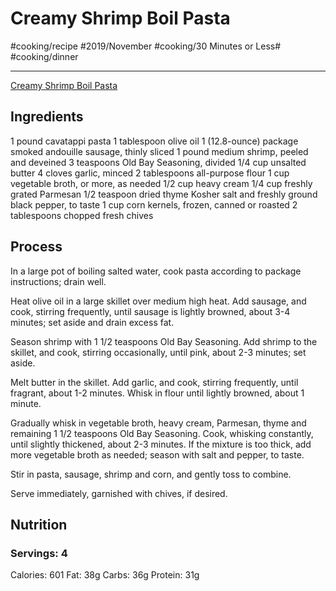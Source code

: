 # Creamy Shrimp Boil Pasta
#cooking/recipe #2019/November #cooking/30 Minutes or Less# #cooking/dinner
- - - -
 [Creamy Shrimp Boil Pasta](https://damndelicious.net/2017/06/11/creamy-shrimp-boil-pasta/) 

## Ingredients
1 pound cavatappi pasta
1 tablespoon olive oil
1 (12.8-ounce) package smoked andouille sausage, thinly sliced
1 pound medium shrimp, peeled and deveined
3 teaspoons Old Bay Seasoning, divided
1/4 cup unsalted butter
4 cloves garlic, minced
2 tablespoons all-purpose flour
1 cup vegetable broth, or more, as needed
1/2 cup heavy cream
1/4 cup freshly grated Parmesan
1/2 teaspoon dried thyme
Kosher salt and freshly ground black pepper, to taste
1 cup corn kernels, frozen, canned or roasted
2 tablespoons chopped fresh chives

## Process
In a large pot of boiling salted water, cook pasta according to package instructions; drain well.

Heat olive oil in a large skillet over medium high heat. Add sausage, and cook, stirring frequently, until sausage is lightly browned, about 3-4 minutes; set aside and drain excess fat.

Season shrimp with 1 1/2 teaspoons Old Bay Seasoning. Add shrimp to the skillet, and cook, stirring occasionally, until pink, about 2-3 minutes; set aside.

Melt butter in the skillet. Add garlic, and cook, stirring frequently, until fragrant, about 1-2 minutes. Whisk in flour until lightly browned, about 1 minute.

Gradually whisk in vegetable broth, heavy cream, Parmesan, thyme and remaining 1 1/2 teaspoons Old Bay Seasoning. Cook, whisking constantly, until slightly thickened, about 2-3 minutes. If the mixture is too thick, add more vegetable broth as needed; season with salt and pepper, to taste.

Stir in pasta, sausage, shrimp and corn, and gently toss to combine.

Serve immediately, garnished with chives, if desired.

## Nutrition
### Servings: 4
Calories: 601
Fat: 38g
Carbs: 36g
Protein: 31g